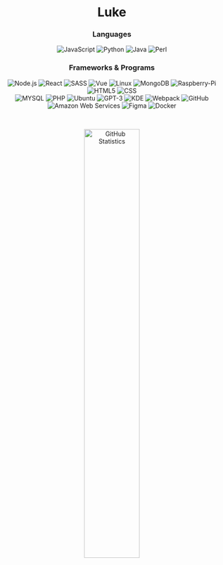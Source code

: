 <h1 align="center">Luke<br></h1>

<h3 align="center">Languages<br></h3>

<p align="center">
  <img alt="JavaScript" src="https://img.shields.io/badge/-JavaScript-262626?style=for-the-badge&logo=javascript">
  <img alt="Python" src="https://img.shields.io/badge/-Python-262626?style=for-the-badge&logo=python">
  <img alt="Java" src="https://img.shields.io/badge/-Java-262626?style=for-the-badge&logo=java">
  <img alt="Perl" src="https://img.shields.io/badge/-Perl-262626?style=for-the-badge&logo=perl">
</p>

<h3 align="center">Frameworks & Programs<br></h3>

<p align="center">
  <img alt="Node.js" src="https://img.shields.io/badge/-Node.js-262626?style=for-the-badge&logo=node.js">
  <img alt="React" src="https://img.shields.io/badge/-React-262626?style=for-the-badge&logo=react">
  <img alt="SASS" src="https://img.shields.io/badge/-SASS-262626?style=for-the-badge&logo=sass">
  <img alt="Vue" src="https://img.shields.io/badge/-Vue-262626?style=for-the-badge&logo=vue.js">
  <img alt="Linux" src="https://img.shields.io/badge/-Linux-262626?style=for-the-badge&logo=linux">
  <img alt="MongoDB" src="https://img.shields.io/badge/-MongoDB-262626?style=for-the-badge&logo=mongodb">
  <img alt="Raspberry-Pi" src="https://img.shields.io/badge/-Raspberry_PI-262626?style=for-the-badge&logo=Raspberry-Pi">
  <img alt="HTML5" src="https://img.shields.io/badge/-HTML5-262626?style=for-the-badge&logo=html5">
  <img alt="CSS" src="https://img.shields.io/badge/-CSS-262626?style=for-the-badge&logo=css3">
  </br>
  <img alt="MYSQL" src="https://img.shields.io/badge/-MySQL-262626?style=for-the-badge&logo=mysql">
  <img alt="PHP" src="https://img.shields.io/badge/-PHP-262626?style=for-the-badge&logo=php">
  <img alt="Ubuntu" src="https://img.shields.io/badge/-Ubuntu-262626?style=for-the-badge&logo=ubuntu">
  <img alt="GPT-3" src="https://img.shields.io/badge/-GPT3-262626?style=for-the-badge&logo=openai">
  <img alt="KDE" src="https://img.shields.io/badge/-KDE-262626?style=for-the-badge&logo=kde">
  <img alt="Webpack" src="https://img.shields.io/badge/-Webpack-262626?style=for-the-badge&logo=webpack">
  <img alt="GitHub" src="https://img.shields.io/badge/-GitHub-262626?style=for-the-badge&logo=github">
  <img alt="Amazon Web Services" src="https://img.shields.io/badge/-AWS-262626?style=for-the-badge&logo=amazon-aws">
  <img alt="Figma" src="https://img.shields.io/badge/-Figma-262626?style=for-the-badge&logo=figma">
  <img alt="Docker" src="https://img.shields.io/badge/-Docker-262626?style=for-the-badge&logo=docker">
</p><br>

<p align="center">
      <img width="50%" alt="GitHub Statistics" src="https://github-readme-stats.vercel.app/api?username=O4FDev&show_icons=true&hide_border=true&line_height=30&title_color=ededed&text_color=ededed&bg_color=262626&icon_color=d50c2d&show_owner=true">
</p>
